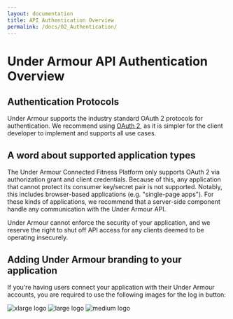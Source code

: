 ```yaml
---
layout: documentation
title: API Authentication Overview
permalink: /docs/02_Authentication/
---
```


# Under Armour API Authentication Overview

## Authentication Protocols

Under Armour supports the industry standard OAuth 2 protocols for authentication. We recommend using [OAuth 2](https://tools.ietf.org/html/rfc6749), as it is simpler for the client developer to implement and supports all use cases.

## A word about supported application types

The Under Armour Connected Fitness Platform only supports OAuth 2 via authorization grant and client credentials. Because of this, any application that cannot protect its consumer key/secret pair is not supported. Notably, this includes browser-based applications (e.g. "single-page apps"). For these kinds of applications, we recommend that a server-side component handle any communication with the Under Armour API.

Under Armour cannot enforce the security of your application, and we reserve the right to shut off API access for any clients deemed to be operating insecurely.

## Adding Under Armour branding to your application

If you're having users connect your application with their Under Armour accounts, you are required to use the following images for the log in button:

![xlarge logo](//assets.developer.underarmour.com/assets/login_buttons/UA-login_btn-xlarge.png)
![large logo](//assets.developer.underarmour.com/assets/login_buttons/UA-login_btn-large.png)
![medium logo](//assets.developer.underarmour.com/assets/login_buttons/UA-login_btn-medium.png)